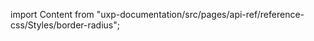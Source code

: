 
import Content from "uxp-documentation/src/pages/api-ref/reference-css/Styles/border-radius";

<Content query="product=xd"/>
